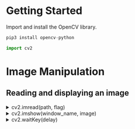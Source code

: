 # Getting Started

Import and install the OpenCV library.

```py
pip3 install opencv-python
```

```py
import cv2
```

# Image Manipulation

## Reading and displaying an image

<details><summary>cv2.imread(path, flag)</summary>
The `cv2.imread()` method captures an image from a specified file, which you can then assign to a variable. If an image can't be read, this method returns an empty matrix.

```py
image = cv2.imread('cute_cat.jpg')
```

This method accepts two parameters:

- Path: the path to the specified image in a string format.
- Flag: specifies the way in which teh image should be read. The default flag is `cv2.IMREAD_COLOR`.

These are the three possible flag parameters for the method:

- `cv2.IMREAD_COLOR` (default): It specifies to load a color image. Any transparency of image will be neglected. Alternatively, we can pass integer value 1 for this flag.
- `cv2.IMREAD_GRAYSCALE`: It specifies to load an image in grayscale mode. Alternatively, we can pass integer value 0 for this flag.
- `cv2.IMREAD_UNCHANGED`: It specifies to load an image as such including alpha channel. Alternatively, we can pass integer value -1 for this flag.

</details>

<details><summary>cv2.imshow(window_name, image)</summary>
The `cv2.imshow()` method displays an image in a new window. The window will automatically scale to the image size.

```py
cv2.imshow('Cute Cat', image)
```

This method accepts two parameters:

- Window name: a string respresenting the name of the window in which the image will be displayed.
- Image: the image that will be displayed in the window.

</details>

<details><summary>cv2.waitKey(delay)</summary>
The `cv2.waitkey()` method is necessary to avoid the script from immediately terminating.

```py
cv2.waikey(0)
```

The method accepts a delay input in milliseconds. This is the time that the script will wait for the program to continue. If `0` is passed, the program will wait for input indefinitely. In this case, if waitkey is not used, the program will automatically terminate after the imshow line runs, resulting in the image flashing in screen for a fraction of a second. Passing a `0` wil ensure the image stays on screen until the user chooses to close it.

</details>
